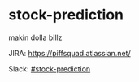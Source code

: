 # stock-prediction
makin dolla billz

JIRA: https://piffsquad.atlassian.net/

Slack: [#stock-prediction](https://piffsquad.slack.com/archives/C03RQ5A4MS5)
